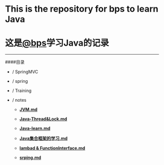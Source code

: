 # This is the repository for bps to learn Java
# 这是[@bps](https://github.com/bps97 "@bps")学习Java的记录

---
####目录
- / SpringMVC

- / spring

- / Training   

- / notes

  - **[JVM.md](https://github.com/bps97/bps-Java/blob/master/notes/JVM.md "JVM.md")**
  
  - **[Java-Thread&Lock.md](https://github.com/bps97/bps-Java/blob/master/notes/Java-Thread&Lock.md "Java-Thread&Lock.md")**
  
  - **[Java-learn.md](https://github.com/bps97/bps-Java/blob/master/notes/Java-learn.md "Java-learn.md")**
  
  - **[Java集合框架的学习.md](https://github.com/bps97/Java-learn-trace/blob/master/notes/Java%E9%9B%86%E5%90%88%E6%A1%86%E6%9E%B6%E7%9A%84%E5%AD%A6%E4%B9%A0.md)**
  
  - **[lambad & FunctionInterface.md](https://github.com/bps97/Java-learn-trace/blob/master/notes/lambad%20%26%20FunctionInterface.md)**
  - **[srping.md](https://github.com/bps97/Java-learn-trace/blob/master/notes/spring.md)**

